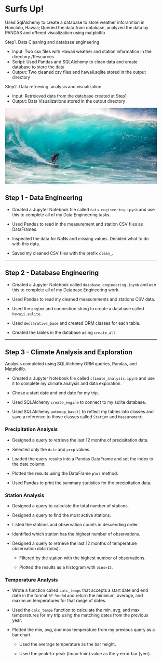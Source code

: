 # Surfs Up!

Used SqlAlchemy to create a database to store weather inforamtion in Honolulu, Hawaii;
Queried the data from database, analyzed the data by PANDAS and offered visualization using matplotlib

Step1. Data Cleaning and database engineering

* Input: Two csv files with Hawaii weather and station information in the directory /Resources
* Script: Used Pandas and SQLAlchemy to clean data and create database to store the data
* Output: Two cleaned csv files and hawaii.sqlite stored in the output directory

Step2. Data retrieving, analysis and visualization

* Input: Retreieved data from the database created at Step1
* Output: Data Visualizations stored in the output directory


<img src='images/surfs-up.jpeg' />



## Step 1 - Data Engineering

* Created a Jupyter Notebook file called `data_engineering.ipynb` and use this to complete all of my Data Engineering tasks.

* Used Pandas to read in the measurement and station CSV files as DataFrames.

* Inspected the data for NaNs and missing values. Decided what to do with this data.

* Saved my cleaned CSV files with the prefix `clean_`.

---

## Step 2 - Database Engineering

* Created a Jupyter Notebook called `database_engineering.ipynb` and use this to complete all of my Database Engineering work.

* Used Pandas to read my cleaned measurements and stations CSV data.

* Used the `engine` and connection string to create a database called `hawaii.sqlite`.

* Used `declarative_base` and created ORM classes for each table.

* Created the tables in the database using `create_all`.

---

## Step 3 - Climate Analysis and Exploration

Analysis completed using SQLAlchemy ORM queries, Pandas, and Matplotlib.

* Created a Jupyter Notebook file called `climate_analysis.ipynb` and use it to complete my climate analysis and data exporation.

* Chose a start date and end date for my trip.

* Used SQLAlchemy `create_engine` to connect to my sqlite database.

* Used SQLAlchemy `automap_base()` to reflect my tables into classes and save a reference to those classes called `Station` and `Measurement`.

### Precipitation Analysis

* Designed a query to retrieve the last 12 months of precipitation data.

* Selected only the `date` and `prcp` values.

* Loaded the query results into a Pandas DataFrame and set the index to the date column.

* Plotted the results using the DataFrame `plot` method.

* Used Pandas to print the summary statistics for the precipitation data.

### Station Analysis

* Designed a query to calculate the total number of stations.

* Designed a query to find the most active stations.

* Listed the stations and observation counts in descending order.

* Identified which station has the highest number of observations.

* Designed a query to retrieve the last 12 months of temperature observation data (tobs).

  * Filtered by the station with the highest number of observations.

  * Plotted the results as a histogram with `bins=12`.

### Temperature Analysis

* Wrote a function called `calc_temps` that accepts a start date and end date in the format `%Y-%m-%d` and return the minimum, average, and maximum temperatures for that range of dates.

* Used the `calc_temps` function to calculate the min, avg, and max temperatures for my trip using the matching dates from the previous year.

* Plotted the min, avg, and max temperature from my previous query as a bar chart.

  * Used the average temperature as the bar height.

  * Used the peak-to-peak (tmax-tmin) value as the y error bar (yerr).


